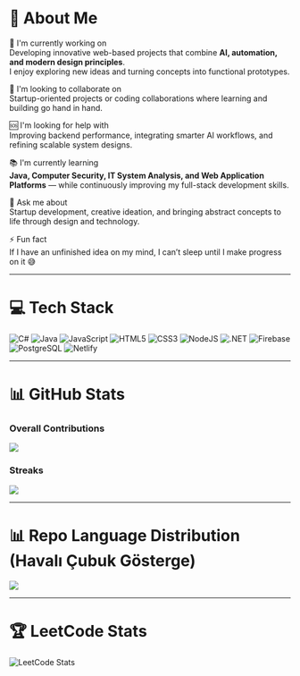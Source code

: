 # 💫 About Me
🧠 I'm currently working on  
Developing innovative web-based projects that combine **AI, automation, and modern design principles**.  
I enjoy exploring new ideas and turning concepts into functional prototypes.  

🤝 I'm looking to collaborate on  
Startup-oriented projects or coding collaborations where learning and building go hand in hand.  

🆘 I'm looking for help with  
Improving backend performance, integrating smarter AI workflows, and refining scalable system designs.  

📚 I'm currently learning  
**Java, Computer Security, IT System Analysis, and Web Application Platforms** — while continuously improving my full-stack development skills.  

💬 Ask me about  
Startup development, creative ideation, and bringing abstract concepts to life through design and technology.  

⚡ Fun fact  
If I have an unfinished idea on my mind, I can’t sleep until I make progress on it 😅  

---

# 💻 Tech Stack
![C#](https://img.shields.io/badge/c%23-%23239120.svg?style=for-the-badge&logo=csharp&logoColor=white) 
![Java](https://img.shields.io/badge/java-%23ED8B00.svg?style=for-the-badge&logo=openjdk&logoColor=white) 
![JavaScript](https://img.shields.io/badge/javascript-%23323330.svg?style=for-the-badge&logo=javascript&logoColor=%23F7DF1E) 
![HTML5](https://img.shields.io/badge/html5-%23E34F26.svg?style=for-the-badge&logo=html5&logoColor=white) 
![CSS3](https://img.shields.io/badge/css3-%231572B6.svg?style=for-the-badge&logo=css3&logoColor=white) 
![NodeJS](https://img.shields.io/badge/node.js-6DA55F?style=for-the-badge&logo=node.js&logoColor=white) 
![.NET](https://img.shields.io/badge/.NET-5C2D91?style=for-the-badge&logo=.net&logoColor=white) 
![Firebase](https://img.shields.io/badge/firebase-%23039BE5.svg?style=for-the-badge&logo=firebase) 
![PostgreSQL](https://img.shields.io/badge/postgres-%23316192.svg?style=for-the-badge&logo=postgresql&logoColor=white) 
![Netlify](https://img.shields.io/badge/netlify-%23000000.svg?style=for-the-badge&logo=netlify&logoColor=#00C7B7)  

---

# 📊 GitHub Stats

### Overall Contributions
![](https://github-readme-stats.vercel.app/api?username=enessyasti&theme=shadow_green&hide_border=false&include_all_commits=false&count_private=false)

### Streaks
![](https://nirzak-streak-stats.vercel.app/?user=enessyasti&theme=shadow_green&hide_border=false)

---

# 📊 Repo Language Distribution (Havalı Çubuk Gösterge)
![](https://github-readme-stats.vercel.app/api/top-langs/?username=enessyasti&theme=radical&hide_border=false&layout=compact&langs_count=8)

---

# 🏆 LeetCode Stats
![LeetCode Stats](https://leetcard.jacoblin.cool/enessyasti?theme=dark&font=Roboto&ext=activity)
